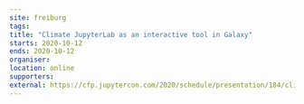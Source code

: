 ```yaml
---
site: freiburg
tags:
title: "Climate JupyterLab as an interactive tool in Galaxy"
starts: 2020-10-12
ends: 2020-10-12
organiser:
location: online
supporters:
external: https://cfp.jupytercon.com/2020/schedule/presentation/184/climate-jupyterlab-as-an-interactive-tool-in-galaxy/
---
```


